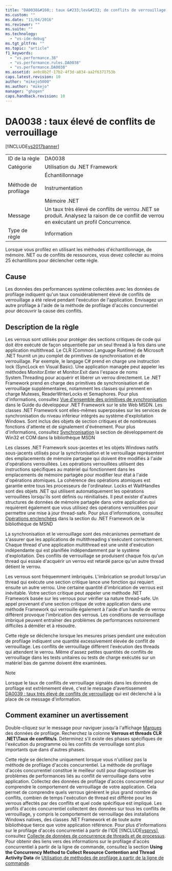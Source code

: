 ```yaml
---
title: "DA0038&#160;: taux &#233;lev&#233; de conflits de verrouillage | Microsoft Docs"
ms.custom: ""
ms.date: "11/04/2016"
ms.reviewer: ""
ms.suite: ""
ms.technology: 
  - "vs-ide-debug"
ms.tgt_pltfrm: ""
ms.topic: "article"
f1_keywords: 
  - "vs.performance.38"
  - "vs.performance.rules.DA0038"
  - "vs.performance.DA0038"
ms.assetid: ae0c8b2f-17b2-4f3d-a834-aa2f6371753b
caps.latest.revision: 10
author: "mikejo5000"
ms.author: "mikejo"
manager: "ghogen"
caps.handback.revision: 10
---
```

# DA0038&#160;: taux &#233;lev&#233; de conflits de verrouillage
[!INCLUDE[vs2017banner](../code-quality/includes/vs2017banner.md)]

|||  
|-|-|  
|ID de la règle|DA0038|  
|Catégorie|Utilisation du .NET Framework|  
|Méthode de profilage|Échantillonnage<br /><br /> Instrumentation<br /><br /> Mémoire .NET|  
|Message|Un taux très élevé de conflits de verrou .NET se produit.  Analysez la raison de ce conflit de verrou en exécutant un profil Concurrence.|  
|Type de règle|Information|  
  
 Lorsque vous profilez en utilisant les méthodes d'échantillonnage, de mémoire. NET ou de conflits de ressources, vous devez collecter au moins 25 échantillons pour déclencher cette règle.  
  
## Cause  
 Les données des performances système collectées avec les données de profilage indiquent qu'un taux considérablement élevé de conflits de verrouillage a été relevé pendant l'exécution de l'application.  Envisagez un autre profilage à l'aide de la méthode de profilage d'accès concurrentiel pour découvrir la cause des conflits.  
  
## Description de la règle  
 Les verrous sont utilisés pour protéger des sections critiques de code qui doit être exécuté de façon séquentielle par un seul thread à la fois dans une application multithread.  Le CLR \(Common Language Runtime\) de Microsoft .NET fournit un jeu complet de primitives de synchronisation et de verrouillage.  Par exemple, le langage C\# prend en charge une instruction lock \(SyncLock en Visual Basic\).  Une application managée peut appeler les méthodes Monitor.Enter et Monitor.Exit dans l'espace de noms System.Threading pour acquérir et libérer un verrou directement.  Le .NET Framework prend en charge des primitives de synchronisation et de verrouillage supplémentaires, notamment les classes qui prennent en charge Mutexes, ReaderWriterLocks et Semaphores.  Pour plus d'informations, consultez [Vue d'ensemble des primitives de synchronisation](http://go.microsoft.com/fwlink/?LinkId=177867) dans le Guide du développeur .NET Framework sur le site Web MSDN.  Les classes .NET Framework sont elles\-mêmes superposées sur les services de synchronisation du niveau inférieur intégrés au système d'exploitation Windows.  Sont inclus des objets de section critiques et de nombreuses fonctions d'attente et de signalement d'événement.  Pour plus d'informations, consultez [Synchronisation](http://go.microsoft.com/fwlink/?LinkId=177869) la section de développement de Win32 et COM dans la bibliothèque MSDN  
  
 Les classes .NET Framework sous\-jacentes et les objets Windows natifs sous\-jacents utilisés pour la synchronisation et le verrouillage représentent des emplacements de mémoire partagée qui doivent être modifiés à l'aide d'opérations verrouillées.  Les opérations verrouillées utilisent des instructions spécifiques au matériel qui fonctionnent dans les emplacements de mémoire partagée pour modifier leur état à l'aide d'opérations atomiques.  La cohérence des opérations atomiques est garantie entre tous les processeurs de l'ordinateur.  Locks et WaitHandles sont des objets .NET qui utilisent automatiquement les opérations verrouillées lorsqu'ils sont définis ou réinitialisés.  Il peut exister d'autres structures de données de mémoire partagée dans votre application qui requièrent également que vous utilisiez des opérations verrouillées pour permettre une mise à jour thread\-safe.  Pour plus d'informations, consultez [Opérations enclenchées](http://go.microsoft.com/fwlink/?LinkId=177870) dans la section du .NET Framework de la bibliothèque de MSND  
  
 La synchronisation et le verrouillage sont des mécanismes permettant de s'assurer que les applications de multithreading s'exécutent correctement.  Chaque thread d'une application multithread est une unité d'exécution indépendante qui est planifiée indépendamment par le système d'exploitation.  Des conflits de verrouillage se produisent chaque fois qu'un thread qui essaie d'acquérir un verrou est retardé parce qu'un autre thread détient le verrou.  
  
 Les verrous sont fréquemment imbriqués.  L'imbrication se produit lorsqu'un thread qui exécute une section critique lance une fonction qui requiert ensuite un autre verrou.  Une certaine quantité d'imbrication de verrous est inévitable.  Votre section critique peut appeler une méthode .NET Framework basée sur les verrous pour vérifier sa nature thread\-safe.  Un appel provenant d'une section critique de votre application dans une méthode Framework qui verrouille également à l'aide d'un handle de verrou différent provoque l'imbrication des verrous.  Les conditions de verrouillage imbriqué peuvent entraîner des problèmes de performances notoirement difficiles à démêler et à résoudre.  
  
 Cette règle se déclenche lorsque les mesures prises pendant une exécution de profilage indiquent une quantité excessivement élevée de conflit de verrouillage.  Les conflits de verrouillage diffèrent l'exécution des threads qui attendent le verrou.  Même d'assez petites quantités de conflits de verrouillage dans les tests unitaires ou tests de charge exécutés sur un matériel bas de gamme doivent être examinées.  
  
> [!NOTE]
>  Lorsque le taux de conflits de verrouillage signalés dans les données de profilage est extrêmement élevé, c'est le message d'avertissement [DA0039 : taux très élevé de conflits de verrouillage](../profiling/da0039-very-high-rate-of-lock-contentions.md) qui est déclenché à la place de ce message d'information.  
  
## Comment examiner un avertissement  
 Double\-cliquez sur le message pour naviguer jusqu'à l'affichage [Marques](../profiling/marks-view.md) des données de profilage.  Recherchez la colonne **Verrous et threads CLR .NET\\Taux de conflits\/s**.  Déterminez s'il existe des phases spécifiques de l'exécution du programme où les conflits de verrouillage sont plus importants que dans d'autres phases.  
  
 Cette règle se déclenche uniquement lorsque vous n'utilisez pas la méthode de profilage d'accès concurrentiel.  La méthode de profilage d'accès concurrentiel constitue le meilleur outil pour diagnostiquer les problèmes de performances liés au conflit de verrouillage dans votre application.  Collectez des données de profilage d'accès concurrentiel pour comprendre le comportement de verrouillage de votre application.  Cela permet de comprendre quels verrous génèrent le plus grand nombre de conflits, combien de temps l'exécution de thread est différée pour les verrous affectés par des conflits et quel code spécifique est impliqué.  Les profils d'accès concurrentiel collectent des données sur tous les conflits de verrouillage, y compris le comportement de verrouillage des installations Windows natives, des classes .NET Framework et de toute autre bibliothèque tierce que votre application référence.  Pour plus d'informations sur le profilage d'accès concurrentiel à partir de l'IDE [!INCLUDE[vsprvs](../code-quality/includes/vsprvs_md.md)], consultez [Collecte de données de concurrence de threads et de processus](../profiling/collecting-thread-and-process-concurrency-data.md).  Pour obtenir des liens vers des informations sur le profilage d'accès concurrentiel à partir de la ligne de commande, consultez la section **Using the Concurrency Method to Collect Resource Contention and Thread Activity Data** de [Utilisation de méthodes de profilage à partir de la ligne de commande](../profiling/using-profiling-methods-to-collect-performance-data-from-the-command-line.md).
